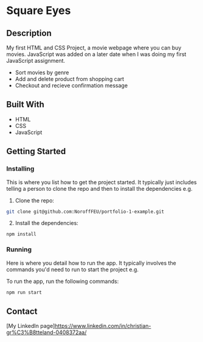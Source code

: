 # Square Eyes

## Description

My first HTML and CSS Project, a movie webpage where you can buy movies. JavaScript was added on a later date when I was doing my first JavaScript assignment.

- Sort movies by genre
- Add and delete product from shopping cart
- Checkout and recieve confirmation message

## Built With

- HTML
- CSS
- JavaScript

## Getting Started

### Installing

This is where you list how to get the project started. It typically just includes telling a person to clone the repo and then to install the dependencies e.g.

1. Clone the repo:

```bash
git clone git@github.com:NoroffFEU/portfolio-1-example.git
```

2. Install the dependencies:

```
npm install
```

### Running

Here is where you detail how to run the app. It typically involves the commands you'd need to run to start the project e.g.

To run the app, run the following commands:

```bash
npm run start
```


## Contact

[My LinkedIn page]https://www.linkedin.com/in/christian-gr%C3%B8tteland-0408372aa/
